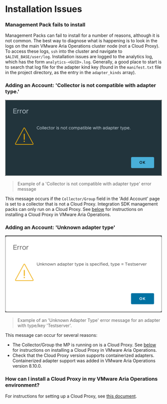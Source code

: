 # Installation Issues

### Management Pack fails to install
Management Packs can fail to install for a number of reasons, although it is not common. The best way to diagnose what is happening
is to look in the logs on the main VMware Aria Operations cluster node (not a Cloud Proxy). To access these logs, `ssh` into the cluster
and navigate to `$ALIVE_BASE/user/log`. Installation issues are logged to the analytics log, which has the form `analytics-<GUID>.log`.
Generally, a good place to start is to search that log file for the adapter kind key (found in the `manifest.txt` file in the project 
directory, as the entry in the `adapter_kinds` array).

### Adding an Account: 'Collector is not compatible with adapter type.'
![Example of a 'Collector is not compatible with adapter type' error message](../images/not_compatible.png)
> Example of a 'Collector is not compatible with adapter type' error message
> 
This message occurs if the `Collector/Group` field in the 'Add Account' page is set to a collector that is not a Cloud Proxy.
Integration SDK management packs can only run on a Cloud Proxy. See [below](#how-can-i-install-a-cloud-proxy-in-my-vmware-aria-operations-environment)
for instructions on installing a Cloud Proxy in VMware Aria Operations.

### Adding an Account: 'Unknown adapter type'

![Example of an 'Unknown Adapter Type' error message for an adapter with type/key 'Testserver'](../images/unknown_adapter_type.png)
> Example of an 'Unknown Adapter Type' error message for an adapter with type/key 'Testserver'.

This message can occur for several reasons:
- The Collector/Group the MP is running on is a Cloud Proxy. See [below](#how-can-i-install-a-cloud-proxy-in-my-vmware-aria-operations-environment)
  for instructions on installing a Cloud Proxy in VMware Aria Operations.
- Check that the Cloud Proxy version supports containerized adapters. Containerized adapter
  support was added in VMware Aria Operations version 8.10.0.

### How can I install a Cloud Proxy in my VMware Aria Operations environment?

For instructions for setting up a Cloud Proxy, see
[this document](https://docs.vmware.com/en/VMware-Aria-Operations/8.12/Configuring-Operations/GUID-7C52B725-4675-4A58-A0AF-6246AEFA45CD.html).
